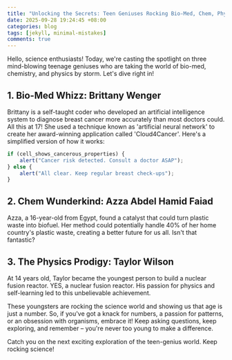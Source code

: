 ```yaml
---
title: "Unlocking the Secrets: Teen Geniuses Rocking Bio-Med, Chem, Physics,"
date: 2025-09-28 19:24:45 +08:00
categories: blog
tags: [jekyll, minimal-mistakes]
comments: true
---
```


Hello, science enthusiasts! Today, we're casting the spotlight on three mind-blowing teenage geniuses who are taking the world of bio-med, chemistry, and physics by storm. Let's dive right in!

## 1. Bio-Med Whizz: Brittany Wenger
Brittany is a self-taught coder who developed an artificial intelligence system to diagnose breast cancer more accurately than most doctors could. All this at 17! She used a technique known as 'artificial neural network' to create her award-winning application called 'Cloud4Cancer'. Here's a simplified version of how it works:

```javascript
if (cell_shows_cancerous_properties) {
    alert("Cancer risk detected. Consult a doctor ASAP");
} else {
    alert("All clear. Keep regular breast check-ups");
}
```

## 2. Chem Wunderkind: Azza Abdel Hamid Faiad
Azza, a 16-year-old from Egypt, found a catalyst that could turn plastic waste into biofuel. Her method could potentially handle 40% of her home country's plastic waste, creating a better future for us all. Isn't that fantastic?

## 3. The Physics Prodigy: Taylor Wilson
At 14 years old, Taylor became the youngest person to build a nuclear fusion reactor. YES, a nuclear fusion reactor. His passion for physics and self-learning led to this unbelievable achievement. 

These youngsters are rocking the science world and showing us that age is just a number. So, if you've got a knack for numbers, a passion for patterns, or an obsession with organisms, embrace it! Keep asking questions, keep exploring, and remember – you're never too young to make a difference. 

Catch you on the next exciting exploration of the teen-genius world. Keep rocking science!

